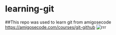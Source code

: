 # learning-git
##This repo was used to learn git from amigosecode
https://amigosecode.com/courses/git-github
![rrr](https://github.com/TheTechGuyDuval/learning-git/assets/82890629/4aac7042-fdb8-4814-895a-4dfd4f461400)
